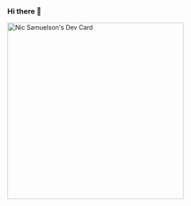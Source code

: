 ### Hi there 👋

<a href="https://app.daily.dev/ndsamuelson"><img src="https://api.daily.dev/devcards/eb0b5d77d87f4c75bac865ac9d42e072.png?r=pbe" width="400" alt="Nic Samuelson's Dev Card"/></a>

<!--
**ndsamuelson/ndsamuelson** is a ✨ _special_ ✨ repository because its `README.md` (this file) appears on your GitHub profile.

Here are some ideas to get you started:

- 🔭 I’m currently working on ...
- 🌱 I’m currently learning ...
- 👯 I’m looking to collaborate on ...
- 🤔 I’m looking for help with ...
- 💬 Ask me about ...
- 📫 How to reach me: ...
- 😄 Pronouns: ...
- ⚡ Fun fact: ...
-->
